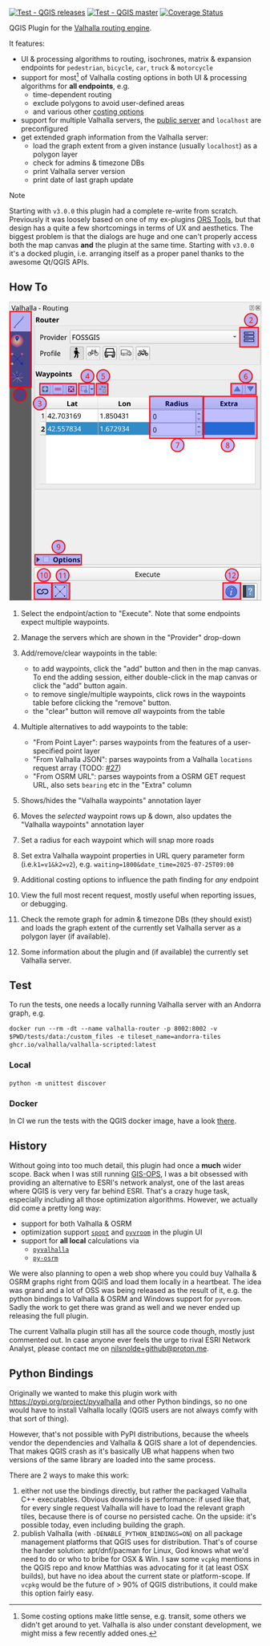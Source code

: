 [![Test - QGIS releases](https://github.com/nilsnolde/valhalla-qgis-plugin/actions/workflows/ci-tests.yml/badge.svg)](https://github.com/nilsnolde/valhalla-qgis-plugin/actions/workflows/ci-tests.yml) [![Test - QGIS master](https://github.com/nilsnolde/valhalla-qgis-plugin/actions/workflows/ci-tests-latest.yml/badge.svg)](https://github.com/nilsnolde/valhalla-qgis-plugin/actions/workflows/ci-tests-latest.yml) [![Coverage Status](https://coveralls.io/repos/github/nilsnolde/valhalla-qgis-plugin/badge.svg?branch=master)](https://coveralls.io/github/nilsnolde/valhalla-qgis-plugin?branch=master)

QGIS Plugin for the [Valhalla routing engine](https://github.com/valhalla/valhalla).

It features:
- UI & processing algorithms to routing, isochrones, matrix & expansion endpoints for `pedestrian`, `bicycle`, `car`, `truck` & `motorcycle`
- support for most[^1] of Valhalla costing options in both UI & processing algorithms for **all endpoints**, e.g.
  - time-dependent routing
  - exclude polygons to avoid user-defined areas
  - and various other [costing options](https://valhalla.github.io/valhalla/api/turn-by-turn/api-reference/#costing-options)
- support for multiple Valhalla servers, the [public server](https://github.com/valhalla/valhalla?tab=readme-ov-file#demo-server) and `localhost` are preconfigured
- get extended graph information from the Valhalla server:
  - load the graph extent from a given instance (usually `localhost`) as a polygon layer
  - check for admins & timezone DBs
  - print Valhalla server version
  - print date of last graph update

> [!NOTE]
> Starting with `v3.0.0` this plugin had a complete re-write from scratch. Previously it was loosely based on one of my ex-plugins [ORS Tools](https://plugins.qgis.org/plugins/ORStools/), but that design has a quite a few shortcomings in terms of UX and aesthetics. The biggest problem is that the dialogs are huge and one can't properly access both the map canvas **and** the plugin at the same time. Starting with `v3.0.0` it's a docked plugin, i.e. arranging itself as a proper panel thanks to the awesome Qt/QGIS APIs.

[^1]: Some costing options make little sense, e.g. transit, some others we didn't get around to yet. Valhalla is also under constant development, we might miss a few recently added ones.

## How To

![explanatory UI pic](./docs/img/RoutingUI_explained.png)

1. Select the endpoint/action to "Execute". Note that some endpoints expect multiple waypoints.
2. Manage the servers which are shown in the "Provider" drop-down
3. Add/remove/clear waypoints in the table:

    - to add waypoints, click the "add" button and then in the map canvas. To end the adding session, either double-click in the map canvas or click the "add" button again.
    - to remove single/multiple waypoints, click rows in the waypoints table before clicking the "remove" button.
    - the "clear" button will remove _all_ waypoints from the table
4. Multiple alternatives to add waypoints to the table:

    - "From Point Layer": parses waypoints from the features of a user-specified point layer
    - "From Valhalla JSON": parses waypoints from a Valhalla `locations` request array (TODO: [#27](https://github.com/nilsnolde/valhalla-qgis-plugin/issues/27))
    - "From OSRM URL": parses waypoints from a OSRM GET request URL, also sets `bearing` etc in the "Extra" column
5. Shows/hides the "Valhalla waypoints" annotation layer
6. Moves the _selected_ waypoint rows up & down, also updates the "Valhalla waypoints" annotation layer
7. Set a radius for each waypoint which will snap more roads
8. Set extra Valhalla waypoint properties in URL query parameter form (i.e.`k1=v1&k2=v2`), e.g. `waiting=1800&date_time=2025-07-25T09:00`
9. Additional costing options to influence the path finding for _any_ endpoint
10. View the full most recent request, mostly useful when reporting issues, or debugging.
11. Check the remote graph for admin & timezone DBs (they should exist) and loads the graph extent of the currently set Valhalla server as a polygon layer (if available).
12. Some information about the plugin and (if available) the currently set Valhalla server.

## Test

To run the tests, one needs a locally running Valhalla server with an Andorra graph, e.g.

```
docker run --rm -dt --name valhalla-router -p 8002:8002 -v $PWD/tests/data:/custom_files -e tileset_name=andorra-tiles ghcr.io/valhalla/valhalla-scripted:latest
```

### Local

`python -m unittest discover`

### Docker

In CI we run the tests with the QGIS docker image, have a look [there](.github/workflows/ci-tests.yml).

## History

Without going into too much detail, this plugin had once a **much** wider scope. Back when I was still running [GIS-OPS](https://github.com/gis-ops), I was a bit obsessed with providing an alternative to ESRI's network analyst, one of the last areas where QGIS is very very far behind ESRI. That's a crazy huge task, especially including all those optimization algorithms. However, we actually did come a pretty long way:

- support for both Valhalla & OSRM
- optimization support [`spopt`](https://github.com/pysal/spopt) and [`pyvroom`](https://pypi.org/project/pyvroom/) in the plugin UI
- support for **all local** calculations via
  - [`pyvalhalla`](https://pypi.org/project/pyvalhalla/)
  - [`py-osrm`](https://github.com/nilsnolde/py-osrm)

We were also planning to open a web shop where you could buy Valhalla & OSRM graphs right from QGIS and load them locally in a heartbeat. The idea was grand and a lot of OSS was being released as the result of it, e.g. the python bindings to Valhalla & OSRM and Windows support for `pyvroom`. Sadly the work to get there was grand as well and we never ended up releasing the full plugin.

The current Valhalla plugin still has all the source code though, mostly just commented out. In case anyone ever feels the urge to rival ESRI Network Analyst, please contact me on nilsnolde+github@proton.me.

## Python Bindings

Originally we wanted to make this plugin work with https://pypi.org/project/pyvalhalla and other Python bindings, so no one would have to install Valhalla locally (QGIS users are not always comfy with that sort of thing).

However, that's not possible with PyPI distributions, because the wheels vendor the dependencies and Valhalla & QGIS share a lot of dependencies. That makes QGIS crash as it's basically UB what happens when two versions of the same library are loaded into the same process.

There are 2 ways to make this work:
1. either not use the bindings directly, but rather the packaged Valhalla C++ executables. Obvious downside is performance: if used like that, for every single request Valhalla will have to load the relevant graph tiles, because there is of course no persisted cache. On the upside: it's possible today, even including building the graph.
2. publish Valhalla (with `-DENABLE_PYTHON_BINDINGS=ON`) on all package management platforms that QGIS uses for distribution. That's of course the harder solution: apt/dnf/pacman for Linux, God knows what we'd need to do or who to bribe for OSX & Win. I saw some `vcpkg` mentions in the QGIS repo and know Matthias was advocating for it (at least OSX builds), but have no idea about the current state or platform-scope. If `vcpkg` would be the future of > 90% of QGIS distributions, it could make this option fairly easy.

